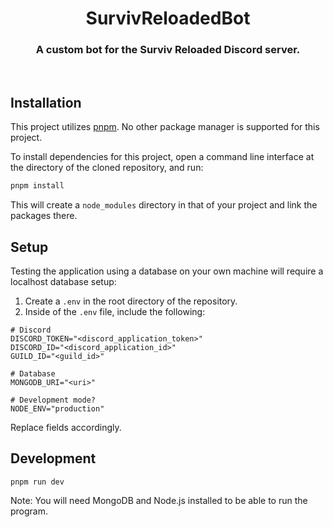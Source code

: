 <div align="center">
    <h1>SurvivReloadedBot</h1>
    <h3>A custom bot for the Surviv Reloaded Discord server.</h3>
</div>
<br />

<!-- <p align="center">
    <img src="https://img.shields.io/github/v/release/DamienVesper/SurvivReloadedBot?style=for-the-badge&color=f82055&include_prereleases">
    <img src="https://img.shields.io/github/last-commit/DamienVesper/SurvivReloadedBot?style=for-the-badge&color=f82055">
    <img src="https://img.shields.io/github/languages/code-size/DamienVesper/SurvivReloadedBot?style=for-the-badge&color=f82055">
</p>
<br /> -->

## Installation
This project utilizes [pnpm](https://pnpm.io). No other package manager is supported for this project.

To install dependencies for this project, open a command line interface at the directory of the cloned repository, and run:
```sh
pnpm install
```

This will create a `node_modules` directory in that of your project and link the packages there.

## Setup
Testing the application using a database on your own machine will require a localhost database setup:

1. Create a `.env` in the root directory of the repository.
2. Inside of the `.env` file, include the following:
```
# Discord
DISCORD_TOKEN="<discord_application_token>"
DISCORD_ID="<discord_application_id>"
GUILD_ID="<guild_id>"

# Database
MONGODB_URI="<uri>"

# Development mode?
NODE_ENV="production"
```
Replace fields accordingly.

## Development
```
pnpm run dev
```

Note: You will need MongoDB and Node.js installed to be able to run the program.
